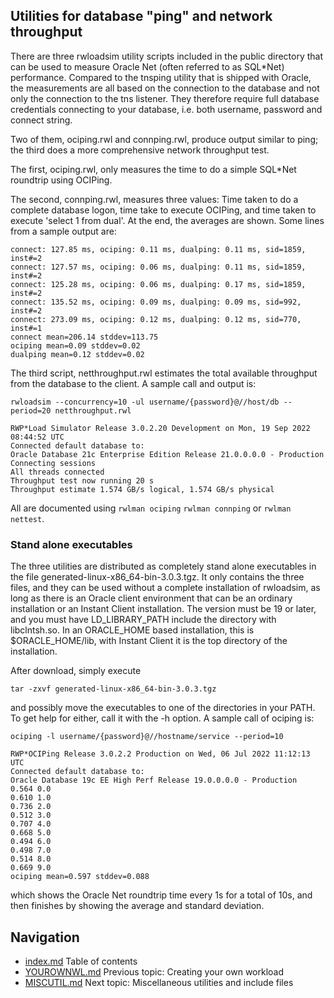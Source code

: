 ## Utilities for database "ping" and network throughput

There are three rwloadsim utility scripts included in the public directory that can
be used to measure Oracle Net (often referred to as SQL\*Net) performance.
Compared to the tnsping utility that is shipped with Oracle, 
the measurements are all based on the connection to the database
and not only the connection to the tns listener.
They therefore require full database credentials connecting to your
database, i.e. both username, password and connect string.

Two of them, ociping.rwl and connping.rwl, produce output similar to
ping; the third does a more comprehensive network throughput test.

The first, ociping.rwl, only measures the time to do a simple SQL\*Net roundtrip using
OCIPing.

The second, connping.rwl, measures three values:
Time taken to do a complete database logon, time take to execute OCIPing, 
and time taken to execute 'select 1 from dual'.
At the end, the averages are shown.
Some lines from a sample output are:
```
connect: 127.85 ms, ociping: 0.11 ms, dualping: 0.11 ms, sid=1859, inst#=2
connect: 127.57 ms, ociping: 0.06 ms, dualping: 0.11 ms, sid=1859, inst#=2
connect: 125.28 ms, ociping: 0.06 ms, dualping: 0.17 ms, sid=1859, inst#=2
connect: 135.52 ms, ociping: 0.09 ms, dualping: 0.09 ms, sid=992, inst#=2
connect: 273.09 ms, ociping: 0.12 ms, dualping: 0.12 ms, sid=770, inst#=1
connect mean=206.14 stddev=113.75
ociping mean=0.09 stddev=0.02
dualping mean=0.12 stddev=0.02
```
The third script, netthroughput.rwl estimates the total available throughput
from the database to the client.
A sample call and output is:
```
rwloadsim --concurrency=10 -ul username/{password}@//host/db --period=20 netthroughput.rwl

RWP*Load Simulator Release 3.0.2.20 Development on Mon, 19 Sep 2022 08:44:52 UTC
Connected default database to:
Oracle Database 21c Enterprise Edition Release 21.0.0.0.0 - Production
Connecting sessions
All threads connected
Throughput test now running 20 s
Throughput estimate 1.574 GB/s logical, 1.574 GB/s physical
```
All are documented using ```rwlman ociping``` ```rwlman connping``` 
or ```rwlman nettest```.

### Stand alone executables

The three utilities are distributed as completely stand alone
executables in the file generated-linux-x86_64-bin-3.0.3.tgz.
It only contains the three files, and they can be used without a complete installation
of rwloadsim, as long as there is an Oracle client environment that can be an ordinary
installation or an Instant Client installation.
The version must be 19 or later, and you must have LD_LIBRARY_PATH include
the directory with libclntsh.so.
In an ORACLE_HOME based installation, this is $ORACLE_HOME/lib,
with Instant Client it is the top directory of the installation.

After download, simply execute
```
tar -zxvf generated-linux-x86_64-bin-3.0.3.tgz
```
and possibly move the executables to one of the directories in your PATH.
To get help for either, call it with the -h option.
A sample call of ociping is:
```
ociping -l username/{password}@//hostname/service --period=10

RWP*OCIPing Release 3.0.2.2 Production on Wed, 06 Jul 2022 11:12:13 UTC
Connected default database to:
Oracle Database 19c EE High Perf Release 19.0.0.0.0 - Production
0.564 0.0
0.610 1.0
0.736 2.0
0.512 3.0
0.707 4.0
0.668 5.0
0.494 6.0
0.498 7.0
0.514 8.0
0.669 9.0
ociping mean=0.597 stddev=0.088
```
which shows the Oracle Net roundtrip time every 1s for a total of 10s, and then finishes
by showing the average and standard deviation.

## Navigation
* [index.md](index.md#rwpload-simulator-users-guide) Table of contents
* [YOUROWNWL.md](YOUROWNWL.md) Previous topic: Creating your own workload
* [MISCUTIL.md](MISCUTIL.md) Next topic: Miscellaneous utilities and include files
